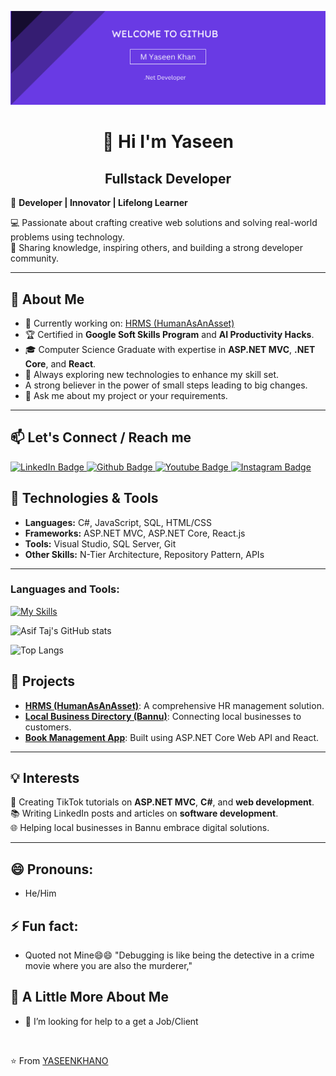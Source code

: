 ![GitHub Banner](https://raw.githubusercontent.com/YASEENKHANO/Pakistan-Independence-Card/refs/heads/main/%2B923339498360.png)
<h1 align="center">👋 Hi I'm Yaseen</h1>
<h2 align="center">
  Fullstack Developer
</h2>

🚀 **Developer | Innovator | Lifelong Learner**  

💻 Passionate about crafting creative web solutions and solving real-world problems using technology.  
🌟 Sharing knowledge, inspiring others, and building a strong developer community.  

---
## 📌 About Me  
- 💼 Currently working on: [HRMS (HumanAsAnAsset)](link-to-project-repo)  
- 🏆 Certified in **Google Soft Skills Program** and **AI Productivity Hacks**.  
- 🎓 Computer Science Graduate with expertise in **ASP.NET MVC**, **.NET Core**, and **React**.  
- 🌱 Always exploring new technologies to enhance my skill set.  
- A strong believer in the power of small steps leading to big changes.  
- 💬 Ask me about my project or your requirements.
---
## 📫 Let's Connect  / Reach me 
<div id="badges">
   <a href="https://www.linkedin.com/in/muhammad-yaseen-khan-16790919a">
    <img src="https://img.shields.io/badge/LinkedIn-blue?style=for-the-badge&logo=linkedIn&logoColor=white" alt="LinkedIn Badge"/>
  </a>
  <a href="https://github.com/YASEENKHANO">
    <img src="https://img.shields.io/badge/Github-white?style=for-the-badge&logo=Github&logoColor=black" alt="Github Badge"/>
  </a>
  <a href="https://www.youtube.com/channel/UCzvRaprYPhvAplMK36Gu0kw">
    <img src="https://img.shields.io/badge/YouTube-red?style=for-the-badge&logo=youtube&logoColor=white" alt="Youtube Badge"/>
  </a>
   <a href="https://www.instagram.com/axif_taj">
    <img src="https://img.shields.io/badge/Instagram-purple?style=for-the-badge&logo=instagram&logoColor=white" alt="Instagram Badge"/>
  </a>
</div>


## 🔧 Technologies & Tools  
- **Languages:** C#, JavaScript, SQL, HTML/CSS  
- **Frameworks:** ASP.NET MVC, ASP.NET Core, React.js  
- **Tools:** Visual Studio, SQL Server, Git  
- **Other Skills:** N-Tier Architecture, Repository Pattern, APIs  

---

### Languages and Tools:
[![My Skills](https://skillicons.dev/icons?i=github,git,postman,azure,bootstrap,cs,dotnet,js,&perline=5)](https://skillicons.dev)

![Asif Taj's GitHub stats](https://github-readme-stats.vercel.app/api?username=axiftaj&show_icons=true&theme=dark)

![Top Langs](https://github-readme-stats.vercel.app/api/top-langs/?username=axiftaj&theme=dark)





## 🌟 Projects  
- [**HRMS (HumanAsAnAsset)**](link-to-project-repo): A comprehensive HR management solution.  
- [**Local Business Directory (Bannu)**](link-to-project-repo): Connecting local businesses to customers.  
- [**Book Management App**](link-to-project-repo): Built using ASP.NET Core Web API and React.  

---

## 💡 Interests  
🎥 Creating TikTok tutorials on **ASP.NET MVC**, **C#**, and **web development**.  
📚 Writing LinkedIn posts and articles on **software development**.  
🌐 Helping local businesses in Bannu embrace digital solutions.  

---


## 😄 Pronouns:
- He/Him

## ⚡ Fun fact:
- Quoted not Mine😄😄 "Debugging is like being the detective in a crime movie where you are also the murderer,"

## 📌 A Little More About Me  
- 🤔 I’m looking for help to a get a Job/Client

  <br>
⭐️ From [YASEENKHANO](https://github.com/YASEENKHANO)

